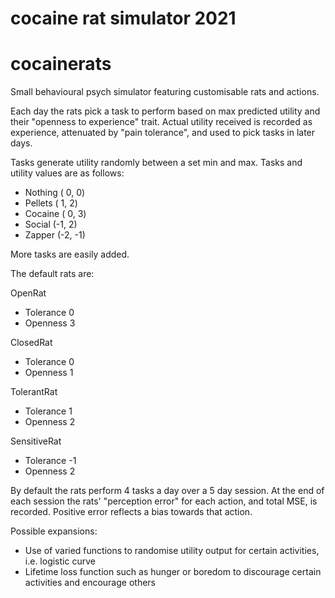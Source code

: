 # cocaine rat simulator 2021

# cocainerats
Small behavioural psych simulator featuring customisable rats and actions.

Each day the rats pick a task to perform based on max predicted utility and their "openness to experience" trait.
Actual utility received is recorded as experience, attenuated by "pain tolerance", and used to pick tasks in later days. 

Tasks generate utility randomly between a set min and max. Tasks and utility values are as follows:

- Nothing ( 0,  0)
- Pellets ( 1,  2)
- Cocaine ( 0,  3)
- Social  (-1,  2)
- Zapper  (-2, -1)

More tasks are easily added.

The default rats are:

OpenRat
 - Tolerance 0
 - Openness  3

ClosedRat
- Tolerance 0
- Openness  1

TolerantRat
 - Tolerance 1
 - Openness  2

SensitiveRat
 - Tolerance -1
 - Openness 2
  
By default the rats perform 4 tasks a day over a 5 day session.
At the end of each session the rats' "perception error" for each action, and total MSE, is recorded. 
Positive error reflects a bias towards that action. 

Possible expansions:

- Use of varied functions to randomise utility output for certain activities, i.e. logistic curve
- Lifetime loss function such as hunger or boredom to discourage certain activities and encourage others
